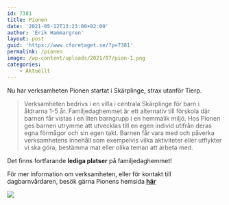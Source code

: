 ```yaml
---
id: 7381
title: Pionen
date: '2021-05-12T13:23:00+02:00'
author: 'Erik Hammargren'
layout: post
guid: 'https://www.cforetaget.se/?p=7381'
permalink: /pionen
image: /wp-content/uploads/2021/07/pion-1.png
categories:
    - Aktuellt
---
```


Nu har verksamheten Pionen startat i Skärplinge, strax utanför Tierp.

> Verksamheten bedrivs i en villa i centrala Skärplinge för barn i åldrarna 1-5 år. Familjedaghemmet är ett alternativ till förskola där barnen får vistas i en liten barngrupp i en hemmalik miljö. Hos Pionen ges barnen utrymme att utvecklas till en egen individ utifrån deras egna förmågor och sin egen takt. Barnen får vara med och påverka verksamhetens innehåll som exempelvis vilka aktiviteter eller utflykter vi ska göra, bestämma mat eller olika teman att arbeta med.

Det finns fortfarande **lediga platser** på familjedaghemmet!

För mer information om verksamheten, eller för kontakt till dagbarnvårdaren, besök gärna Pionens hemsida [**här**](https://pionen.xn--dagbarnvrdare-wfb.se/)

[![](https://www.cforetaget.se/wp-content/uploads/2021/07/pion-1.png)](https://www.cforetaget.se/wp-content/uploads/2021/07/pion-1.png)